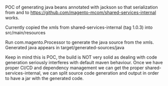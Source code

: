 POC of generating java beans annotated with jackson so that serialization from and to https://github.com/magento-mcom/shared-services-internal works.

Currently copied the xmls from shared-services-internal (tag 1.0.3) into src/main/resources

Run com.magento.Processor to generate the java source from the xmls. Generated java appears in target/generated-sources/java

Keep in mind this is POC, the build is NOT very solid as dealing with code generation seriously interferes with default maven behaviour. Once we have proper CI/CD and dependency management we can get the proper shared-services-internal, we can split source code generation and output in order to have a jar with the generated code.